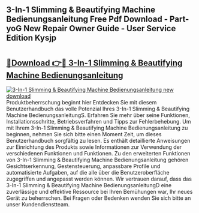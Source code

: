 ## 3-In-1 Slimming & Beautifying Machine Bedienungsanleitung Free Pdf Download - Part-yoG New Repair Owner Guide - User Service Edition Kysjp

# <h2><a href="http://df219b.blite.top/?on=3-In-1+Slimming+%26+Beautifying+Machine+Bedienungsanleitung">🔗Download 👉🔴 3-In-1 Slimming & Beautifying Machine Bedienungsanleitung</a></h2>

[![3-In-1 Slimming & Beautifying Machine Bedienungsanleitung new download](https://i.imgur.com/lujVjoI.png)](http://df219b.blite.top/?on=3-In-1+Slimming+%26+Beautifying+Machine+Bedienungsanleitung)
Produktbeherrschung beginnt hier Entdecken Sie mit diesem Benutzerhandbuch das volle Potenzial Ihres 3-In-1 Slimming & Beautifying Machine BedienungsanleitungS. Erfahren Sie mehr über seine Funktionen, Installationsschritte, Betriebsverfahren und Tipps zur Fehlerbehebung. Um mit Ihrem 3-In-1 Slimming & Beautifying Machine Bedienungsanleitung zu beginnen, nehmen Sie sich bitte einen Moment Zeit, um dieses Benutzerhandbuch sorgfältig zu lesen. Es enthält detaillierte Anweisungen zur Einrichtung des Produkts sowie Informationen zur Verwendung der verschiedenen Funktionen und Funktionen. Zu den erweiterten Funktionen von 3-In-1 Slimming & Beautifying Machine Bedienungsanleitung gehören Gesichtserkennung, Gestensteuerung, anpassbare Profile und automatisierte Aufgaben, auf die alle über die Benutzeroberfläche zugegriffen und angepasst werden können. Wir vertrauen darauf, dass das 3-In-1 Slimming & Beautifying Machine BedienungsanleitungD eine zuverlässige und effektive Ressource bei Ihren Bemühungen war, Ihr neues Gerät zu beherrschen. Bei Fragen oder Bedenken wenden Sie sich bitte an unser Kundendienstteam.

